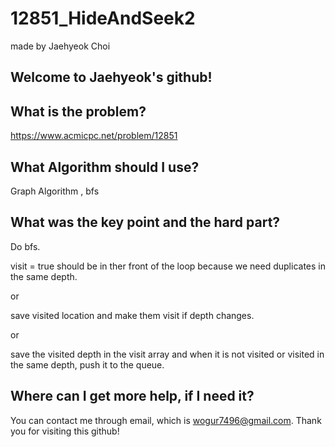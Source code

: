 # 12851_HideAndSeek2

made by Jaehyeok Choi

## Welcome to Jaehyeok's github!

## What is the problem?

https://www.acmicpc.net/problem/12851

## What Algorithm should I use?

Graph Algorithm , bfs

## What was the key point and the hard part?

Do bfs.

visit = true should be in ther front of the loop because we need duplicates in the same depth.

or 

save visited location and make them visit if depth changes.

or

save the visited depth in the visit array and when it is not visited or visited in the same depth, push it to the queue.

## Where can I get more help, if I need it?

You can contact me through email, which is wogur7496@gmail.com.
Thank you for visiting this github!
